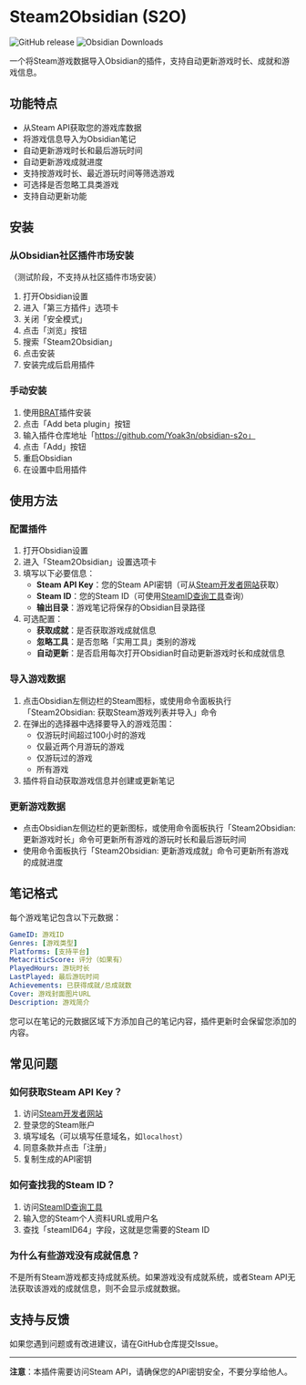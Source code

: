 # Steam2Obsidian (S2O)

![GitHub release](https://img.shields.io/github/v/release/Wanglongzhi2022/obsidian-s2o)
![Obsidian Downloads](https://img.shields.io/badge/dynamic/json?logo=obsidian&color=%23483699&label=downloads&query=%24%5B%22obsidian-s2o%22%5D.downloads&url=https%3A%2F%2Fraw.githubusercontent.com%2Fobsidianmd%2Fobsidian-releases%2Fmaster%2Fcommunity-plugin-stats.json)

一个将Steam游戏数据导入Obsidian的插件，支持自动更新游戏时长、成就和游戏信息。

## 功能特点

- 从Steam API获取您的游戏库数据
- 将游戏信息导入为Obsidian笔记
- 自动更新游戏时长和最后游玩时间
- 自动更新游戏成就进度
- 支持按游戏时长、最近游玩时间等筛选游戏
- 可选择是否忽略工具类游戏
- 支持自动更新功能

## 安装

### 从Obsidian社区插件市场安装
（测试阶段，不支持从社区插件市场安装）
1. 打开Obsidian设置
2. 进入「第三方插件」选项卡
3. 关闭「安全模式」
4. 点击「浏览」按钮
5. 搜索「Steam2Obsidian」
6. 点击安装
7. 安装完成后启用插件

### 手动安装

1. 使用[BRAT](https://github.com/TfTHacker/obsidian42-brat)插件安装
2. 点击「Add beta plugin」按钮
3. 输入插件仓库地址「https://github.com/Yoak3n/obsidian-s2o」
4. 点击「Add」按钮
5. 重启Obsidian
6. 在设置中启用插件

## 使用方法

### 配置插件

1. 打开Obsidian设置
2. 进入「Steam2Obsidian」设置选项卡
3. 填写以下必要信息：
   - **Steam API Key**：您的Steam API密钥（可从[Steam开发者网站](https://steamcommunity.com/dev/apikey)获取）
   - **Steam ID**：您的Steam ID（可使用[SteamID查询工具](https://steamid.io/)查询）
   - **输出目录**：游戏笔记将保存的Obsidian目录路径
4. 可选配置：
   - **获取成就**：是否获取游戏成就信息
   - **忽略工具**：是否忽略「实用工具」类别的游戏
   - **自动更新**：是否启用每次打开Obsidian时自动更新游戏时长和成就信息

### 导入游戏数据

1. 点击Obsidian左侧边栏的Steam图标，或使用命令面板执行「Steam2Obsidian: 获取Steam游戏列表并导入」命令
2. 在弹出的选择器中选择要导入的游戏范围：
   - 仅游玩时间超过100小时的游戏
   - 仅最近两个月游玩的游戏
   - 仅游玩过的游戏
   - 所有游戏
3. 插件将自动获取游戏信息并创建或更新笔记

### 更新游戏数据

- 点击Obsidian左侧边栏的更新图标，或使用命令面板执行「Steam2Obsidian: 更新游戏时长」命令可更新所有游戏的游玩时长和最后游玩时间
- 使用命令面板执行「Steam2Obsidian: 更新游戏成就」命令可更新所有游戏的成就进度

## 笔记格式

每个游戏笔记包含以下元数据：

```yaml
GameID: 游戏ID
Genres: [游戏类型]
Platforms: [支持平台]
MetacriticScore: 评分（如果有）
PlayedHours: 游玩时长
LastPlayed: 最后游玩时间
Achievements: 已获得成就/总成就数
Cover: 游戏封面图片URL
Description: 游戏简介
```

您可以在笔记的元数据区域下方添加自己的笔记内容，插件更新时会保留您添加的内容。

## 常见问题

### 如何获取Steam API Key？

1. 访问[Steam开发者网站](https://steamcommunity.com/dev/apikey)
2. 登录您的Steam账户
3. 填写域名（可以填写任意域名，如`localhost`）
4. 同意条款并点击「注册」
5. 复制生成的API密钥

### 如何查找我的Steam ID？

1. 访问[SteamID查询工具](https://steamid.io/)
2. 输入您的Steam个人资料URL或用户名
3. 查找「steamID64」字段，这就是您需要的Steam ID

### 为什么有些游戏没有成就信息？

不是所有Steam游戏都支持成就系统。如果游戏没有成就系统，或者Steam API无法获取该游戏的成就信息，则不会显示成就数据。

## 支持与反馈

如果您遇到问题或有改进建议，请在GitHub仓库提交Issue。

---

**注意**：本插件需要访问Steam API，请确保您的API密钥安全，不要分享给他人。